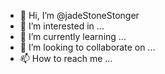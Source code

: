 - 👋 Hi, I’m @jadeStoneStonger
- 👀 I’m interested in ...
- 🌱 I’m currently learning ...
- 💞️ I’m looking to collaborate on ...
- 📫 How to reach me ...

<!---
jadeStoneStonger/jadeStoneStonger is a ✨ special ✨ repository because its `README.md` (this file) appears on your GitHub profile.
You can click the Preview link to take a look at your changes.
--->

